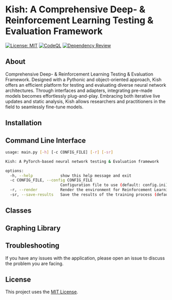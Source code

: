# Kish: A Comprehensive Deep- & Reinforcement Learning Testing & Evaluation Framework

[![License: MIT](https://img.shields.io/badge/License-MIT-yellow.svg)](https://github.com/frederikgramkortegaard/kish/blob/master/LICENSE)
[![CodeQL](https://github.com/frederikgramkortegaard/kish/workflows/CodeQL/badge.svg)](https://github.com/frederikgram/https://github.com/frederikgramkortegaard/kish/actions?query=workflow%3ADependency+Review)
[![Dependency Review](https://github.com/frederikgramkortegaard/kish/workflows/Dependency%20Review/badge.svg)]()

## About
Comprehensive Deep- & Reinforcement Learning Testing & Evaluation Framework. Designed with a Pythonic and object-oriented approach, Kish offers an efficient platform for testing and evaluating diverse neural network architectures. Through interfaces and adapters, integrating pre-made models becomes effortlessly plug-and-play. Embracing both iterative live updates and static analysis, Kish allows researchers and practitioners in the field to seamlessly fine-tune models.

## Installation
## Command Line Interface
```bash
usage: main.py [-h] [-c CONFIG_FILE] [-r] [-sr]

Kish: A PyTorch-based neural network testing & Evaluation framework

options:
  -h, --help            show this help message and exit
  -c CONFIG_FILE, --config CONFIG_FILE
                        Configuration file to use (default: config.ini)
  -r, --render          Render the environment for Reinforcement Learning Training (default: False)
  -sr, --save-results   Save the results of the training process (default: False)
```
## Classes
## Graphing Library


## Troubleshooting
If you have any issues with the application, please open an issue to discuss the problem you are facing.

## License
This project uses the [MIT License](https://choosealicense.com/licenses/mit/).
